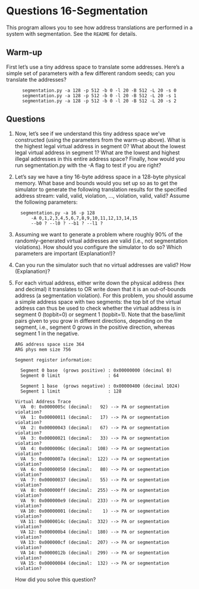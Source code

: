 # Questions 16-Segmentation

This program allows you to see how address translations are performed in a
system with segmentation. See the `README` for details.

## Warm-up

First let’s use a tiny address space to translate some addresses. Here’s a
simple set of parameters with a few different random seeds; can you translate
the addresses?

```text
      segmentation.py -a 128 -p 512 -b 0 -l 20 -B 512 -L 20 -s 0
      segmentation.py -a 128 -p 512 -b 0 -l 20 -B 512 -L 20 -s 1
      segmentation.py -a 128 -p 512 -b 0 -l 20 -B 512 -L 20 -s 2
```

## Questions

1. Now, let’s see if we understand this tiny address space we’ve constructed
   (using the parameters from the warm-up above). What is the highest legal
   virtual address in segment 0? What about the lowest legal virtual address in
   segment 1? What are the lowest and highest illegal addresses in this entire
   address space? Finally, how would you run segmentation.py with the -A flag to
   test if you are right?

1. Let’s say we have a tiny 16-byte address space in a 128-byte physical memory.
   What base and bounds would you set up so as to get the simulator to generate
   the following translation results for the specified address stream: valid,
   valid, violation, ..., violation, valid, valid? Assume the following
   parameters:

   ```text
     segmentation.py -a 16 -p 128
         -A 0,1,2,3,4,5,6,7,8,9,10,11,12,13,14,15
         --b0 ? --l0 ? --b1 ? --l1 ?
   ```

1. Assuming we want to generate a problem where roughly 90% of the
   randomly-generated virtual addresses are valid (i.e., not segmentation
   violations). How should you configure the simulator to do so? Which
   parameters are important (Explanation!)?

1. Can you run the simulator such that no virtual addresses are valid? How
   (Explanation)?

1. For each virtual address, either write down the physical address (hex and
   decimal) it translates to OR write down that it is an out-of-bounds address
   (a segmentation violation). For this problem, you should assume a simple
   address space with two segments: the top bit of the virtual address can thus
   be used to check whether the virtual address is in segment 0 (topbit=0) or
   segment 1 (topbit=1). Note that the base/limit pairs given to you grow in
   different directions, depending on the segment, i.e., segment 0 grows in the
   positive direction, whereas segment 1 in the negative.

   ```text
   ARG address space size 364
   ARG phys mem size 756

   Segment register information:

     Segment 0 base  (grows positive) : 0x00000000 (decimal 0)
     Segment 0 limit                  : 64

     Segment 1 base  (grows negative) : 0x00000400 (decimal 1024)
     Segment 1 limit                  : 128

   Virtual Address Trace
     VA  0: 0x0000005c (decimal:   92) --> PA or segmentation violation?
     VA  1: 0x00000011 (decimal:   17) --> PA or segmentation violation?
     VA  2: 0x00000043 (decimal:   67) --> PA or segmentation violation?
     VA  3: 0x00000021 (decimal:   33) --> PA or segmentation violation?
     VA  4: 0x0000006c (decimal:  108) --> PA or segmentation violation?
     VA  5: 0x0000007a (decimal:  122) --> PA or segmentation violation?
     VA  6: 0x00000050 (decimal:   80) --> PA or segmentation violation?
     VA  7: 0x00000037 (decimal:   55) --> PA or segmentation violation?
     VA  8: 0x000000ff (decimal:  255) --> PA or segmentation violation?
     VA  9: 0x000000e9 (decimal:  233) --> PA or segmentation violation?
     VA 10: 0x00000001 (decimal:    1) --> PA or segmentation violation?
     VA 11: 0x0000014c (decimal:  332) --> PA or segmentation violation?
     VA 12: 0x000000b4 (decimal:  180) --> PA or segmentation violation?
     VA 13: 0x000000cf (decimal:  207) --> PA or segmentation violation?
     VA 14: 0x0000012b (decimal:  299) --> PA or segmentation violation?
     VA 15: 0x00000084 (decimal:  132) --> PA or segmentation violation?
   ```

   How did you solve this question?
